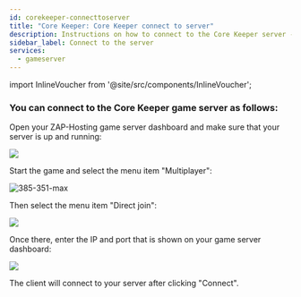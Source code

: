 ```yaml
---
id: corekeeper-connecttoserver
title: "Core Keeper: Core Keeper connect to server"
description: Instructions on how to connect to the Core Keeper server - ZAP-Hosting.com documentation 
sidebar_label: Connect to the server
services:
  - gameserver
---
```


import InlineVoucher from '@site/src/components/InlineVoucher';

<InlineVoucher />

### You can connect to the Core Keeper game server as follows:

Open your ZAP-Hosting game server dashboard and make sure that your server is up and running:

![](https://screensaver01.zap-hosting.com/index.php/s/2NbQaA6E2CJ4ZE8/preview)

Start the game and select the menu item "Multiplayer": 

![385-351-max](https://screensaver01.zap-hosting.com/index.php/s/t36H8NxmLa4gx5S/preview)

Then select the menu item "Direct join": 

![](https://screensaver01.zap-hosting.com/index.php/s/3MdnG7Xb2222EPQ/preview)

Once there, enter the IP and port that is shown on your game server dashboard:

![](https://screensaver01.zap-hosting.com/index.php/s/R9nRFWFrS9Fbwox/preview)

The client will connect to your server after clicking "Connect".
